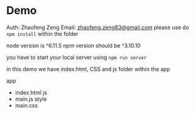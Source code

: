 Demo
========
Auth: Zhaofeng Zeng
Email: zhaofeng.zeng83@gmail.com
please use do `npm install` within the folder

node version is ^6.11.5
npm version should be ^3.10.10

you have to start your local server using `npm run server`

in this demo we have index.html, CSS and js folder within the app

app
  - index.html
js
  - main.js
style
  - main.css
